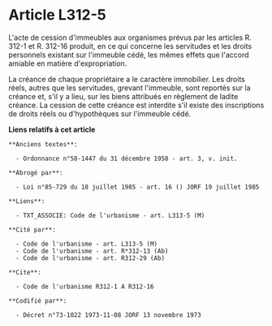 # Article L312-5

L'acte de cession d'immeubles aux organismes prévus par les articles R. 312-1 et R. 312-16 produit, en ce qui concerne les
servitudes et les droits personnels existant sur l'immeuble cédé, les mêmes effets que l'accord amiable en matière
d'expropriation.

La créance de chaque propriétaire a le caractère immobilier. Les droits réels, autres que les servitudes, grevant l'immeuble,
sont reportés sur la créance et, s'il y a lieu, sur les biens attribués en règlement de ladite créance. La cession de cette
créance est interdite s'il existe des inscriptions de droits réels ou d'hypothèques sur l'immeuble cédé.

**Liens relatifs à cet article**

	**Anciens textes**:

	  - Ordonnance n°58-1447 du 31 décembre 1958 - art. 3, v. init.

	**Abrogé par**:

	  - Loi n°85-729 du 18 juillet 1985 - art. 16 () JORF 19 juillet 1985

	**Liens**:

	  - TXT_ASSOCIE: Code de l'urbanisme - art. L313-5 (M)

	**Cité par**:

	  - Code de l'urbanisme - art. L313-5 (M)
	  - Code de l'urbanisme - art. R*312-13 (Ab)
	  - Code de l'urbanisme - art. R312-29 (Ab)

	**Cite**:

	  - Code de l'urbanisme R312-1 A R312-16

	**Codifié par**:

	  - Décret n°73-1022 1973-11-08 JORF 13 novembre 1973
